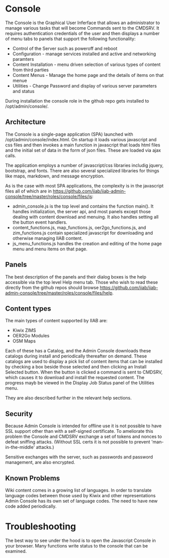 # Console

The Console is the Graphical User Inferface that allows an administrator to manage various tasks that will become Commands sent to the CMDSRV. It requires authentication credentials of the user and then displays a number of menu tabs to panels that support the following functionality:

- Control of the Server such as poweroff and reboot
- Configuration - manage services installed and active and networking paramters
- Content Installation - menu driven selection of various types of content from third parties
- Content Menus - Manage the home page and the details of items on that menue
- Utilities - Change Password and display of various server parameters and status

During installation the console role in the github repo gets installed to /opt/admin/console/.

## Architecture

The Console is a single-page application (SPA) launched with /opt/admin/console/index.html. On startup it loads various javascript and css files and then invokes a main function in javascript that loads html files and the initial set of data in the form of json files. These are loaded via ajax calls.

The application employs a number of javascript/css libraries includig jquery, bootstrap, and fonts. There are also several specialized libraries for things like maps, markdown, and message encryption.

As is the case with most SPA applications, the complexity is in the javascript files all of which are in https://github.com/iiab/iiab-admin-console/tree/master/roles/console/files/js:

- admin_console.js is the top level and contains the function main(). It handles initialization, the server api, and most panels except those dealing with content download and menuing. It also handles setting all the button event handlers.
- content_functions.js, map_functions.js, oer2go_functions.js, and zim_functions.js contain specialized javascript for downloading and otherwise managing IIAB content.
- js_menu_functions.js handles the creation and editing of the home page menu and menu items on that page.

## Panels

The best description of the panels and their dialog boxes is the help accessible via the top level Help menu tab. Those who wish to read these directly from the github repos should browse https://github.com/iiab/iiab-admin-console/tree/master/roles/console/files/help.

## Content types

The main types of content supported by IIAB are:
- Kiwix ZIMS
- OER2Go Modules
- OSM Maps

Each of these has a Catalog, and the Admin Console downloads these catalogs during install and periodically thereafter on demand. These catalogs are used to display a pick list of content items that can be installed by checking a box beside those selected and then clicking an Install Selected button. When the button is clicked a command is sent to CMDSRV, which causes it to download and install the requested content. The progress mayb be viewed in the Display Job Status panel of the Utilities menu.

They are also described further in the relevant help sections.

## Security

Because Admin Console is intended for offline use it is not possible to have SSL support other than with a self-signed certificate. To ameliorate this problem the Console and CMDSRV exchange a set of tokens and nonces to defeat sniffing attacks. (Without SSL certs it is not possible to prevent 'man-in-the-middle' attacks.)

Sensitive exchanges with the server, such as passwords and password management, are also encrypted.

## Known Problems

Wiki content comes in a growing list of languages. In order to translate language codes between those used by Kiwix and other representations Admin Console has its own set of language codes. The need to have new code added periodically.

# Troubleshooting

The best way to see under the hood is to open the Javascript Console in your browser. Many functions write status to the console that can be examined.